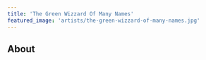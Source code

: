 ```yaml
---
title: 'The Green Wizzard Of Many Names'
featured_image: 'artists/the-green-wizzard-of-many-names.jpg'
---
```


## About


